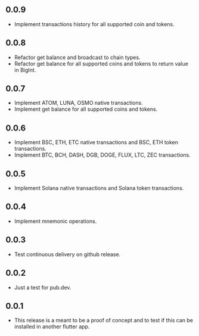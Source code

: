## 0.0.9
* Implement transactions history for all supported coin and tokens.

## 0.0.8
* Refactor get balance and broadcast to chain types.
* Refactor get balance for all supported coins and tokens to return value in
  BigInt.
## 0.0.7
* Implement ATOM, LUNA, OSMO native transactions.
* Implement get balance for all supported coins and tokens.
## 0.0.6
* Implement BSC, ETH, ETC native transactions and BSC, ETH token transactions.
* Implement BTC, BCH, DASH, DGB, DOGE, FLUX, LTC, ZEC transactions.
## 0.0.5
* Implement Solana native transactions and Solana token transactions.
## 0.0.4
* Implement mnemonic operations.
## 0.0.3
* Test continuous delivery on github release.
## 0.0.2
* Just a test for pub.dev.
## 0.0.1
* This release is a meant to be a proof of concept and to test if this can be
  installed in another flutter app.
